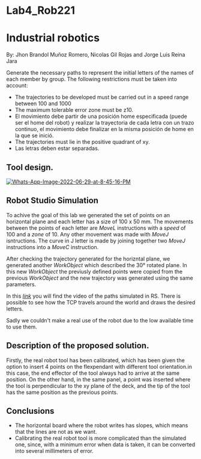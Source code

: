 # Lab4_Rob221
# Industrial robotics

By: Jhon Brandol Muñoz Romero, Nicolas Gil Rojas and 
Jorge Luis Reina Jara

Generate the necessary paths to represent the initial letters of the names of each member by group.
The following restrictions must be taken into account:
- The trajectories to be developed must be carried out in a speed range between 100 and 1000
- The maximum tolerable error zone must be z10.
- El movimiento debe partir de una posición home especificada (puede ser el home del robot) y realizar la trayectoria de cada letra con un trazo continuo, el movimiento debe finalizar en la misma posición de home en la que se inició.
- The trajectories must lie in the positive quadrant of xy.
- Las letras deben estar separadas.


## Tool design.
<a href="https://imgbb.com/"><img src="https://i.ibb.co/qmg3Xvg/Whats-App-Image-2022-06-29-at-8-45-16-PM.jpg" alt="Whats-App-Image-2022-06-29-at-8-45-16-PM" border="0"></a>
## Robot Studio Simulation

To achive the goal of this lab we generated the set of points on an horizontal plane and each letter has a size of 100 x 50 mm. The movements between the points of each letter are _MoveL_ instructions with a _speed_ of 100 and a _zone_ of 10. Any other movement was made with _MoveJ_ isntructions. The curve in J letter is made by joining together two _MoveJ_ instructions into a _MoveC_ instruction. 

After checking the trajectory generated for the horizntal plane, we generated another _WorkObject_ which described the 30° rotated plane. In this new _WorkObject_ the previusly defined points were copied from the previous _WorkObject_ and the new trajectory was generated using the same parameters.

In this _[link](https://youtu.be/7uJFcwLbrFM)_ you will find the video of the paths simulated in RS. There is possible to see how the TCP travels around the world and draws the desired letters.

Sadly we couldn't make a real use of the robot due to the low available time to use them.

## Description of the proposed solution.
Firstly, the real robot tool has been calibrated, which has been given the option to insert 4 points on the flexpendant with different tool orientation.in this case, the end effector of the tool always had to arrive at the same position. On the other hand, in the same panel, a point was inserted where the tool is perpendicular to the xy plane of the deck, and the tip of the tool has the same position as the previous points.




## Conclusions
 - The horizontal board where the robot writes has slopes, which means that the lines are not as we want.
 - Calibrating the real robot tool is more complicated than the simulated one, since, with a minimum error when data is taken, it can be converted into several millimeters of error.




